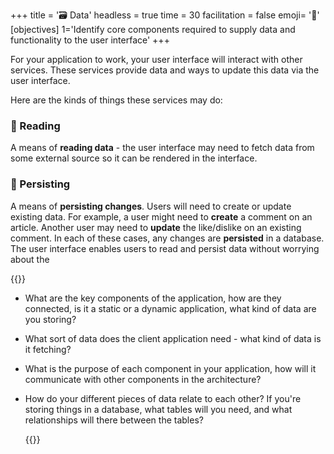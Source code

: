 +++
title = '🗃️ Data'
headless = true
time = 30
facilitation = false
emoji= '🧩'
[objectives]
    1='Identify core components required to supply data and functionality to the user interface'
+++

For your application to work, your user interface will interact with other services. These services provide data and ways to update this data via the user interface.

Here are the kinds of things these services may do:

### 📖 Reading

A means of **reading data** - the user interface may need to fetch data from some external source so it can be rendered in the interface.

### 💾 Persisting

A means of **persisting changes**. Users will need to create or update existing data. For example, a user might need to **create** a comment on an article. Another user may need to **update** the like/dislike on an existing comment. In each of these cases, any changes are **persisted** in a database. The user interface enables users to read and persist data without worrying about the

{{<note type="activity" title="Discuss">}}

- What are the key components of the application, how are they connected, is it a static or a dynamic application, what kind of data are you storing?

- What sort of data does the client application need - what kind of data is it fetching?

- What is the purpose of each component in your application, how will it communicate with other components in the architecture?
- How do your different pieces of data relate to each other? If you're storing things in a database, what tables will you need, and what relationships will there between the tables?

  {{</note>}}
